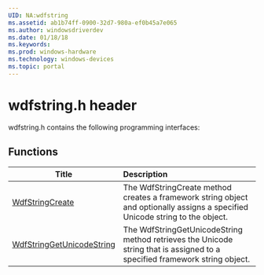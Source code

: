 ```yaml
---
UID: NA:wdfstring
ms.assetid: ab1b74ff-0900-32d7-980a-ef0b45a7e065
ms.author: windowsdriverdev
ms.date: 01/18/18
ms.keywords: 
ms.prod: windows-hardware
ms.technology: windows-devices
ms.topic: portal
---
```


# wdfstring.h header



wdfstring.h contains the following programming interfaces:





## Functions
| Title | Description |
| ---- |:---- |
| [WdfStringCreate](nf-wdfstring-wdfstringcreate.md) | The WdfStringCreate method creates a framework string object and optionally assigns a specified Unicode string to the object. |
| [WdfStringGetUnicodeString](nf-wdfstring-wdfstringgetunicodestring.md) | The WdfStringGetUnicodeString method retrieves the Unicode string that is assigned to a specified framework string object. |